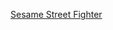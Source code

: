 ---
layout: post
wordpress_id: 628
wordpress_url: http://noesbueno.com/archives/628
date: '2010-05-19 16:00:55 -0500'
date_gmt: '2010-05-19 21:00:55 -0500'
body: |
  <p><a href="http://www.epicponyz.com/2010/05/sesame-street-fighter.html">Sesame Street Fighter</a></p>
---